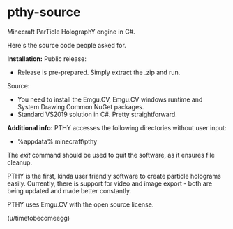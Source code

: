 # pthy-source
Minecraft ParTicle HolographY engine in C#.

Here's the source code people asked for.

**Installation:**
  Public release:
   - Release is pre-prepared. Simply extract the .zip and run.

  Source:
   - You need to install the Emgu.CV, Emgu.CV windows runtime and System.Drawing.Common NuGet packages.
   - Standard VS2019 solution in C#. Pretty straightforward.

**Additional info:**
  PTHY accesses the following directories without user input:
   - %appdata%\.minecraft\pthy

The *exit* command should be used to quit the software, as it ensures file cleanup.
   
PTHY is the first, kinda user friendly software to create particle holograms easily.
Currently, there is support for video and image export - both are being updated and made better constantly.

PTHY uses Emgu.CV with the open source license. 

(u/timetobecomeegg)
